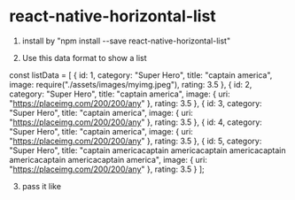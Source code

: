 # react-native-horizontal-list

1. install by "npm install --save react-native-horizontal-list"

2. Use this data format to show a list

const listData = [
{
id: 1,
category: "Super Hero",
title: "captain america",
image: require("./assets/images/myimg.jpeg"),
rating: 3.5
},
{
id: 2,
category: "Super Hero",
title: "captain america",
image: { uri: "https://placeimg.com/200/200/any" },
rating: 3.5
},
{
id: 3,
category: "Super Hero",
title: "captain america",
image: { uri: "https://placeimg.com/200/200/any" },
rating: 3.5
},
{
id: 4,
category: "Super Hero",
title: "captain america",
image: { uri: "https://placeimg.com/200/200/any" },
rating: 3.5
},
{
id: 5,
category: "Super Hero",
title:
"captain americacaptain americacaptain americacaptain americacaptain americacaptain america",
image: { uri: "https://placeimg.com/200/200/any" },
rating: 3.5
}
];

3. pass it like <HorizontalList data={listData}/>
